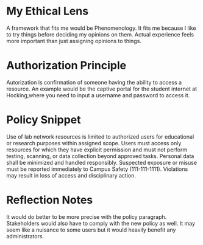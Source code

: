 # My Ethical Lens
A framework that fits me would be Phenomenology. It fits me because I like to try things before deciding my opinions on them. Actual experience feels more important than just assigning opinions to things.
# Authorization Principle
Autorization is confirmation of someone having the ability to access a resource. An example would be the captive portal for the student internet at Hocking,where you need to input a username and password to access it.
# Policy Snippet 
Use of lab network resources is limited to authorized users for educational or research purposes within assigned scope. Users must access only resources for which they have explicit permission and must not perform testing, scanning, or data collection beyond approved tasks. Personal data shall be minimized and handled responsibly. Suspected exposure or misuse must be reported immediately to Campus Safety (111-111-1111). Violations may result in loss of access and disciplinary action.
# Reflection Notes
It would do better to be more precise with the policy paragraph. Stakeholders would also have to comply with the new policy as well. It may seem like a nuisance to some users but it would heavily benefit any administrators.
